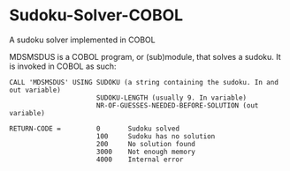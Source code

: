 # Sudoku-Solver-COBOL
A sudoku solver implemented in COBOL

MDSMSDUS is a COBOL program, or (sub)module, that solves a sudoku. It is invoked in COBOL as such:
```
CALL 'MDSMSDUS' USING SUDOKU (a string containing the sudoku. In and out variable)
                      SUDOKU-LENGTH (usually 9. In variable)
                      NR-OF-GUESSES-NEEDED-BEFORE-SOLUTION (out variable)
```
```
RETURN-CODE =         0       Sudoku solved
                      100     Sudoku has no solution
                      200     No solution found
                      3000    Not enough memory
                      4000    Internal error
```